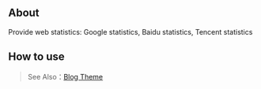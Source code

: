 ## About

Provide web statistics: Google statistics, Baidu statistics, Tencent statistics

## How to use

> See Also：[Blog Theme](https://github.com/zhennann/egg-born-module-cms-themeblog)
